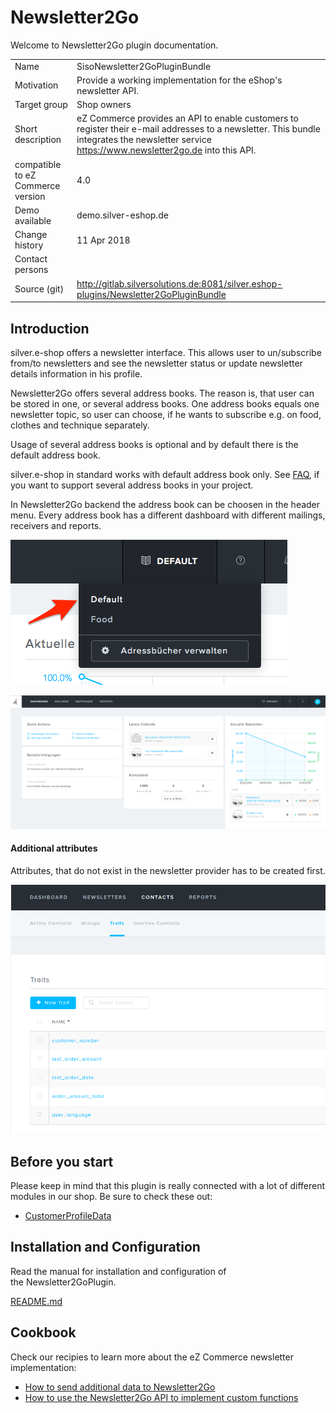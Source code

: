 # Newsletter2Go

Welcome to Newsletter2Go plugin documentation.

|||
|--- |--- |
|Name|SisoNewsletter2GoPluginBundle|
|Motivation|Provide a working implementation for the eShop's newsletter API.|
|Target group|Shop owners|
|Short description|eZ Commerce provides an API to enable customers to register their e-mail addresses to a newsletter. This bundle integrates the newsletter service https://www.newsletter2go.de into this API.|
|compatible to eZ Commerce version|4.0|
|Demo available|demo.silver-eshop.de|
|Change history|11 Apr 2018|
|Contact persons||
|Source (git)|http://gitlab.silversolutions.de:8081/silver.eshop-plugins/Newsletter2GoPluginBundle|

## Introduction

silver.e-shop offers a newsletter interface. This allows user to un/subscribe from/to newsletters and see the newsletter status or update newsletter details information in his profile.

Newsletter2Go offers several address books. The reason is, that user can be stored in one, or several address books. One address books equals one newsletter topic, so user can choose, if he wants to subscribe e.g. on food, clothes and technique separately.

Usage of several address books is optional and by default there is the default address book.

silver.e-shop in standard works with default address book only. See [FAQ](newsletter2go_faq.md), if you want to support several address books in your project.

In Newsletter2Go backend the address book can be choosen in the header menu. Every address book has a different dashboard with different mailings, receivers and reports.

![](../../img/newsletter2go_1.png)

![](../../img/newsletter2go_2.png)

#### Additional attributes

Attributes, that do not exist in the newsletter provider has to be created first.

![](../../img/newsletter2go_3.png)

## Before you start

Please keep in mind that this plugin is really connected with a lot of different modules in our shop. Be sure to check these out:

- [CustomerProfileData](../../customers/customers.md)

## Installation and Configuration

Read the manual for installation and configuration of the Newsletter2GoPlugin.

[README.md](http://gitlab.silversolutions.de:8081/silver.eshop-plugins/Newsletter2GoPluginBundle/blob/master/README.md)

## Cookbook

Check our recipies to learn more about the eZ Commerce newsletter implementation:

- [How to send additional data to Newsletter2Go](newsletter2go_cookbook/how_to_send_additional_data_to_newsletter2go.md)
- [How to use the Newsletter2Go API to implement custom functions](newsletter2go_cookbook/how_to_use_the_newsletter2go_api_to_implement_custom_functions.md)
